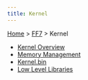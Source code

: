 ```yaml
---
title: Kernel
---
```


[Home](../Main_Page.md) > [FF7](../FF7.md) > Kernel

-   [Kernel Overview](Kernel/Overview.md)
-   [Memory Management](Kernel/Memory_management.md)
-   [Kernel.bin](Kernel/Kernel.bin.md)
-   [Low Level Libraries](Kernel/Low_level_libraries.md)
